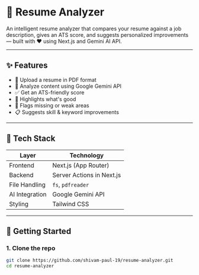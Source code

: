 # 🧠 Resume Analyzer

An intelligent resume analyzer that compares your resume against a job description, gives an ATS score, and suggests personalized improvements — built with ❤️ using Next.js and Gemini AI API.

---

## ✨ Features

- 📄 Upload a resume in PDF format
- 🧠 Analyze content using Google Gemini API
- ✅ Get an ATS-friendly score
- 🧾 Highlights what's good
- 🚩 Flags missing or weak areas
- 📋 Suggests skill & keyword improvements

---

## 🔧 Tech Stack

| Layer | Technology |
|-------|------------|
| Frontend | Next.js (App Router) |
| Backend | Server Actions in Next.js |
| File Handling | `fs`, `pdfreader` |
| AI Integration | Google Gemini API |
| Styling | Tailwind CSS |

---

## 🚀 Getting Started

### 1. Clone the repo

```bash
git clone https://github.com/shivam-paul-19/resume-analyzer.git
cd resume-analyzer
